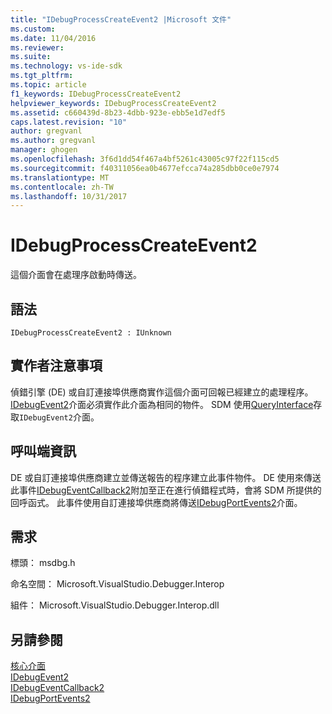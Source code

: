 ```yaml
---
title: "IDebugProcessCreateEvent2 |Microsoft 文件"
ms.custom: 
ms.date: 11/04/2016
ms.reviewer: 
ms.suite: 
ms.technology: vs-ide-sdk
ms.tgt_pltfrm: 
ms.topic: article
f1_keywords: IDebugProcessCreateEvent2
helpviewer_keywords: IDebugProcessCreateEvent2
ms.assetid: c660439d-8b23-4dbb-923e-ebb5e1d7edf5
caps.latest.revision: "10"
author: gregvanl
ms.author: gregvanl
manager: ghogen
ms.openlocfilehash: 3f6d1dd54f467a4bf5261c43005c97f22f115cd5
ms.sourcegitcommit: f40311056ea0b4677efcca74a285dbb0ce0e7974
ms.translationtype: MT
ms.contentlocale: zh-TW
ms.lasthandoff: 10/31/2017
---
```

# <a name="idebugprocesscreateevent2"></a>IDebugProcessCreateEvent2
這個介面會在處理序啟動時傳送。  
  
## <a name="syntax"></a>語法  
  
```  
IDebugProcessCreateEvent2 : IUnknown  
```  
  
## <a name="notes-for-implementers"></a>實作者注意事項  
 偵錯引擎 (DE) 或自訂連接埠供應商實作這個介面可回報已經建立的處理程序。 [IDebugEvent2](../../../extensibility/debugger/reference/idebugevent2.md)介面必須實作此介面為相同的物件。 SDM 使用[QueryInterface](/cpp/atl/queryinterface)存取`IDebugEvent2`介面。  
  
## <a name="notes-for-callers"></a>呼叫端資訊  
 DE 或自訂連接埠供應商建立並傳送報告的程序建立此事件物件。 DE 使用來傳送此事件[IDebugEventCallback2](../../../extensibility/debugger/reference/idebugeventcallback2.md)附加至正在進行偵錯程式時，會將 SDM 所提供的回呼函式。 此事件使用自訂連接埠供應商將傳送[IDebugPortEvents2](../../../extensibility/debugger/reference/idebugportevents2.md)介面。  
  
## <a name="requirements"></a>需求  
 標頭： msdbg.h  
  
 命名空間： Microsoft.VisualStudio.Debugger.Interop  
  
 組件： Microsoft.VisualStudio.Debugger.Interop.dll  
  
## <a name="see-also"></a>另請參閱  
 [核心介面](../../../extensibility/debugger/reference/core-interfaces.md)   
 [IDebugEvent2](../../../extensibility/debugger/reference/idebugevent2.md)   
 [IDebugEventCallback2](../../../extensibility/debugger/reference/idebugeventcallback2.md)   
 [IDebugPortEvents2](../../../extensibility/debugger/reference/idebugportevents2.md)